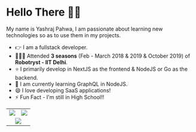 # Hello There 👋🏼

My name is Yashraj Pahwa, I am passionate about learning new technologies so as to use them in my projects.

- 👉 I am a fullstack developer.
- 👨🏼‍💻 Attended <b>3 seasons</b> (Feb - March 2018 & 2019 & October 2019) of <b>Robotryst - IIT Delhi</b>.
- ⭐️ I primarily develop in NextJS as the frontend & NodeJS or Go as the backend.
- 🌱 I am currently learning GraphQL in NodeJS.
- 😄 I love developing SaaS applications!
- ⚡️ Fun Fact - I'm still in High School!!

<table align="center" cellspacing="0" cellpadding="0" border="0">
  <tr>
    <td>
      <a href="https://github.com/yashrajpahwa">
        <img src="https://github-readme-stats.vercel.app/api?username=yashrajpahwa&show_icons=true&include_all_commits=true&theme=tokyonight">
      <a/>
    </td>
    <td>
      <a href="https://github.com/yashrajpahwa">
        <img src="https://github-readme-stats.vercel.app/api/top-langs/?username=yashrajpahwa&layout=compact&theme=tokyonight">
      <a/>
    </td>
   </tr>
  <tr>
    <td colspan="2" align="center">
      <a href="https://github.com/yashrajpahwa">
        <img src="https://github-profile-trophy.vercel.app/?username=yashrajpahwa&theme=tokyonight&margin-w=15&theme=dark_dimmed&row=1">
      <a/>
    </td>
  </tr>
</table>
